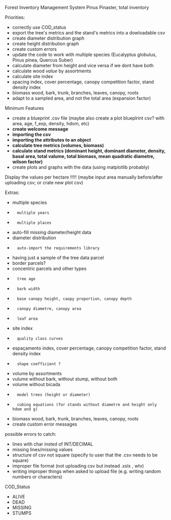 Forest Inventory Management System
        Pinus Pinaster, total inventory

Priorities:
- correctly use COD_status
- export the tree's metrics and the stand's metrics into a dowloadable csv
- create diameter distribution graph
- create height distribution graph
- create custom errors
- update the code to work with multiple species (Eucalyptus globulus, Pinus pinea, Quercus Suber)
- calculate diameter from height and vice versa if we dont have both
- calculate wood *value* by assortments
- calculate site index
- spacing index, cover percentage, canopy competition factor, stand density index
- biomass wood, bark, trunk, branches, leaves, canopy, roots
- adapt to a sampled area, and not the total area (expansion factor)



Minimum Features
- create a blueprint .csv file (maybe also create a plot blueplrint csv? with area, age, f_exp, density, hdom, etc)
- **create welcome message**
- **importing the csv** 
- **importing the attributes to an object**
- **calculate tree metrics (volumes, biomass)**
- **calculate stand metrics (dominant height, dominant diameter, density, basal area, total valume, total biomass, mean quadratic diametre, wilson factor)**
- create plots and graphs with the data (using matplotlib probably)



Display the values per hectare !!!!! (maybe input area manually before/after uploading csv; or crate new plot csv)

Extras:
- multiple species
-       multiple years
-       multiple places
- auto-fill missing diameter/height data
- diameter distribution
-       auto-import the requirements library
- having just a sample of the tree data parcel
- border parcels?
- concentric parcels and other types
-       tree age 
-       bark width
-       base canopy height, caopy proportion, canopy depth
-       canopy diametre, canopy area
-       leaf area 
- site index 
-       quality class curves
- espaçamento index, cover percentage, canopy competition factor, stand density index
-       shape coefficient ?
- volume by assortments
- vulume without bark, without stump, without both
- volume without bicada
-       model trees (height or diameter)
-       cubing equations (for stands without diametre and height only hdom and g)
- biomass wood, bark, trunk, branches, leaves, canopy, roots
- create custom error messages


possible errors to catch:
- lines with char insted of INT/DECIMAL
- missing lines/missing values
- structure of csv not square (specify to user that the .csv needs to be square)
- improper file format (not uploading csv but instead .xslx , wtv)
- writing improper things when asked to upload file (e.g. writing random numbers or characters)


COD_Status
- ALIVE
- DEAD
- MISSING
- STUMPS


